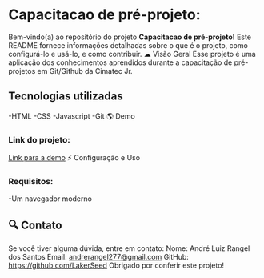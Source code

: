 # Capacitacao de pré-projeto:
Bem-vindo(a) ao repositório do projeto **Capacitacao de pré-projeto!** Este README fornece
informações detalhadas sobre o que é o projeto, como configurá-lo e usá-lo, e
como contribuir.
☁ Visão Geral
Esse projeto é uma aplicação dos conhecimentos aprendidos durante a capacitação de pré-projetos em Git/Github da Cimatec Jr.
## Tecnologias utilizadas
-HTML
-CSS
-Javascript
-Git
🌎 Demo
### Link do projeto:
[Link para a demo](https://rito-prossel.netlify.app)
⚡ Configuração e Uso
### Requisitos:
-Um navegador moderno


## 🔍 Contato
Se você tiver alguma dúvida, entre em contato:
Nome: André Luiz Rangel dos Santos
Email: andrerangel277@gmail.com
GitHub: https://github.com/LakerSeed
Obrigado por conferir este projeto!
